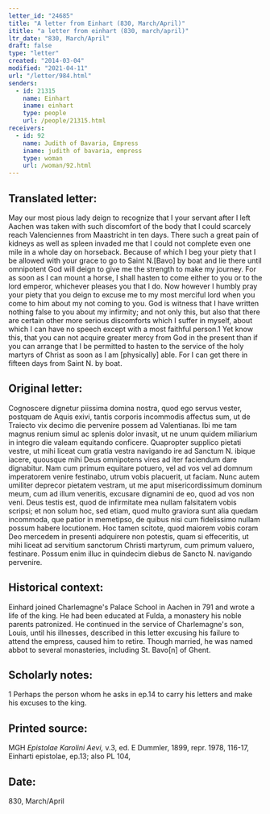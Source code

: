 ```yaml
---
letter_id: "24685"
title: "A letter from Einhart (830, March/April)"
ititle: "a letter from einhart (830, march/april)"
ltr_date: "830, March/April"
draft: false
type: "letter"
created: "2014-03-04"
modified: "2021-04-11"
url: "/letter/984.html"
senders:
  - id: 21315
    name: Einhart
    iname: einhart
    type: people
    url: /people/21315.html
receivers:
  - id: 92
    name: Judith of Bavaria, Empress
    iname: judith of bavaria, empress
    type: woman
    url: /woman/92.html
---
```

<h2> Translated letter:</h2>May our most pious lady deign to recognize that I your servant after I left Aachen was taken with such discomfort of the body that I could scarcely reach Valenciennes from Maastricht in ten days.  There such a great pain of kidneys as well as spleen invaded me that I could not complete even one mile in a whole day on horseback.
Because of which I beg your piety that I be allowed with your grace to go to Saint N.[Bavo]  by boat and lie there until omnipotent God will deign to give me the strength to make my journey.  For as soon as I can mount a horse, I shall hasten to come either to you or to the lord emperor, whichever pleases you that I do.  Now however I humbly pray your piety that you deign to excuse me to my most merciful lord when you come to him about my not coming to you.  God is witness that I have written nothing false to you about my infirmity; and not only this, but also that there are certain other more serious discomforts which I suffer in myself, about which I can have no speech except with a most faithful person.1
Yet know this, that you can not acquire greater mercy from God in the present than if you can arrange that I be permitted to hasten to the service of the holy martyrs of Christ as soon as I am [physically] able.  For I can get there in fifteen days from Saint N. by boat.
<h2 class="mt-4"> Original letter:</h2>Cognoscere dignetur piissima domina nostra, quod ego servus vester, postquam de Aquis exivi, tantis corporis incommodis affectus sum, ut de Traiecto vix decimo die pervenire possem ad Valentianas.  Ibi me tam magnus renium simul ac splenis dolor invasit, ut ne unum quidem miliarium in integro die valeam equitando conficere.
Quapropter supplico pietati vestre, ut mihi liceat cum gratia vestra navigando ire ad Sanctum N. ibique iacere, quousque mihi Deus omnipotens vires ad iter faciendum dare dignabitur.  Nam cum primum equitare potuero, vel ad vos vel ad domnum imperatorem venire festinabo, utrum vobis placuerit, ut faciam.  Nunc autem umiliter deprecor pietatem vestram, ut me aput misericordissimum dominum meum, cum ad illum veneritis, excusare dignamini de eo, quod ad vos non veni.  Deus testis est, quod de infirmitate mea nullam falsitatem vobis scripsi; et non solum hoc, sed etiam, quod multo graviora sunt alia quedam incommoda, que patior in memetipso, de quibus nisi cum fidelissimo nullam possum habere locutionem.
Hoc tamen scitote, quod maiorem vobis coram Deo mercedem in presenti adquirere non potestis, quam si effeceritis, ut mihi liceat ad servitium sanctorum Christi martyrum, cum primum valuero, festinare.  Possum enim illuc in quindecim diebus de Sancto N. navigando pervenire.
<h2 class="mt-4"> Historical context:</h2>Einhard joined Charlemagne's Palace School in Aachen in 791 and wrote a life of the king.  He had been educated at Fulda, a monastery his noble parents patronized.  He continued in the service of Charlemagne's son, Louis, until his illnesses, described in this letter excusing his failure to attend the empress, caused him to retire.
Though married, he was named abbot to several monasteries, including St. Bavo[n] of Ghent.
<h2 class="mt-4"> Scholarly notes:</h2>1 Perhaps the person whom he asks in ep.14 to carry his letters and make his excuses to the king.
<h2 class="mt-4"> Printed source:</h2><p>MGH <em>Epistolae Karolini Aevi,</em> v.3, ed. E Dummler, 1899, repr. 1978, 116-17, Einharti epistolae, ep.13; also PL 104,</p><h2 class="mt-4"> Date:</h2>830, March/April